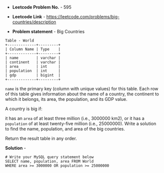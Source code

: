 - **Leetcode Problem No.** - 595

- **Leetcode Link** - https://leetcode.com/problems/big-countries/description
- **Problem statement** - Big Countries
```
Table - World
+-------------+---------+
| Column Name | Type    |
+-------------+---------+
| name        | varchar |
| continent   | varchar |
| area        | int     |
| population  | int     |
| gdp         | bigint  |
+-------------+---------+
```
`name` is the primary key (column with unique values) for this table.
Each row of this table gives information about the name of a country, the continent to which it belongs, its area, the population, and its GDP value.
 

A country is big if:

it has an `area` of at least three million (i.e., 3000000 km2), or
it has a `population` of at least twenty-five million (i.e., 25000000).
Write a solution to find the name, population, and area of the big countries.

Return the result table in any order.

**Solution** -
```
# Write your MySQL query statement below
SELECT name, population, area FROM World
WHERE area >= 3000000 OR population >= 25000000
```
